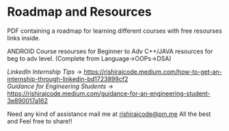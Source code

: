 # Roadmap and Resources

PDF containing a roadmap for learning different courses with free resourses links inside.

ANDROID Course resourses for Beginner to Adv
C++/JAVA resources for beg to adv level. (Complete from Language->OOPs->DSA)



*LinkedIn Internship Tips* -> https://rishirajcode.medium.com/how-to-get-an-internship-through-linkedin-bd1723899cf2 <br>
*Guidance for Engineering Students* -> https://rishirajcode.medium.com/guidance-for-an-engineering-student-3e890017a162


Need any kind of assistance mail me at rishirajcode@pm.me
All the best and Feel free to share!!
